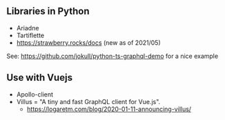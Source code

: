 ## Libraries in Python
- Ariadne
- Tartiflette
- https://strawberry.rocks/docs (new as of 2021/05)

See: https://github.com/jokull/python-ts-graphql-demo for a nice example

## Use with Vuejs
- Apollo-client
- Villus = "A tiny and fast GraphQL client for Vue.js".
	- https://logaretm.com/blog/2020-01-11-announcing-villus/
